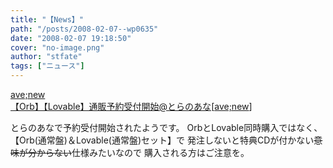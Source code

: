 ```yaml
---
title: "【News】"
path: "/posts/2008-02-07--wp0635"
date: "2008-02-07 19:18:50"
cover: "no-image.png"
author: "stfate"
tags: ["ニュース"]
---
```


<style type="text/css">
<!--
p {white-space: pre-wrap};
-->
</style>

<a class="topics" href="http://www.toranoana.jp/shop/080206_avenew/" target="_blank">ave;new 【Orb】【Lovable】通販予約受付開始@とらのあな</a><span class="junre">[<a href="http://www.avenew.jp/" target="_blank">ave;new</a>]</span>
<div class="news">とらのあなで予約受付開始されたようです。
OrbとLovable同時購入ではなく、【Orb(通常盤)＆Lovable(通常盤)セット】で
発注しないと特典CDが付かない<del>意味が分からない</del>仕様みたいなので
購入される方はご注意を。</div>
